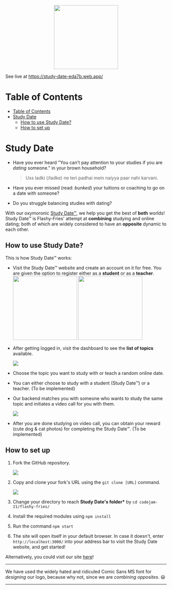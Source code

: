 <p align="center">
    <img src=src/components/Homepage/logo2.png height=200>
</p>

See live at https://study-date-eda7b.web.app/

# Table of Contents

- [Table of Contents](#table-of-contents)
- [Study Date](#study-date)
  - [How to use Study Date?](#how-to-use-study-date)
  - [How to set up](#how-to-set-up)

# Study Date

- Have you ever heard "You can't pay attention to your studies if you are _dating_ someone." in your brown household?

  > Uss ladki (/ladke) ne teri padhai mein naiyya paar nahi karvani.

- Have you ever missed (read: _bunked_) your tuitions or coaching to go on a date with someone?
- Do you struggle balancing studies with dating?

With our oxymoronic [Study Date™](https://study-date-eda7b.web.app/), we help you get the best of **both** worlds! Study Date™ is Flashy-Fries' attempt at **combining** studying and online dating; both of which are widely considered to have an **opposite** dynamic to each other.

## How to use Study Date?

This is how Study Date™ works:

- Visit the Study Date™ website and create an account on it for free. You are given the option to register either as a **student** or as a **teacher**.
  <img src=src/components/Homepage/ss1.PNG height=200>
  <img src=src/components/Homepage/ss2.PNG height=200>

- After getting logged in, visit the dashboard to see the **list of topics** available.

  <img src=src/components/Homepage/ss5.PNG>

- Choose the topic you want to study with or teach a random online date.
- You can either choose to study with a student (Study Date™) or a teacher. (To be implemented)
- Our backend matches you with someone who wants to study the same topic and initiates a video call for you with them.

  <img src=src/components/Homepage/ss6.PNG>

- After you are done studying on video call, you can obtain your reward (cute dog & cat photos) for completing the Study Date™. (To be implemented)

## How to set up

1. Fork the GitHub repository.

   <img src=src/components/Homepage/ss3.PNG>

2. Copy and clone your fork's URL using the `git clone [URL]` command.

   <img src=src/components/Homepage/ss4.PNG>

3. Change your directory to reach **Study Date's folder\*** by `cd codejam-21/flashy-fries/`
4. Install the required modules using `npm install`
5. Run the command `npm start`
6. The site will open itself in your default browser. In case it doesn't, enter `http://localhost:3000/` into your address bar to visit the Study Date website, and get started!

Alternatively, you could visit our site [here](https://study-date-eda7b.web.app/)!

---

We have used the widely hated and ridiculed Comic Sans MS font for _designing_ our logo, because why not, since we are _combining opposites_. :smiley:

---

